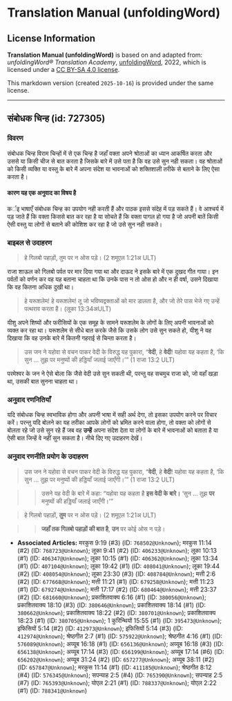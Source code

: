 # Translation Manual (unfoldingWord)

## License Information

**Translation Manual (unfoldingWord)** is based on and adapted from: _unfoldingWord® Translation Academy_, [unfoldingWord](https://unfoldingword.org/utw), 2022, which is licensed under a [CC BY-SA 4.0 license](https://creativecommons.org/licenses/by-sa/4.0/legalcode.en).

This markdown version (created `2025-10-16`) is provided under the same license.



--------------------------------

## संबोधक चिन्ह (id: 727305)

### विवरण

संबोधक चिन्ह विराम चिन्हों में से एक चिन्ह है जहाँ वक्ता अपने श्रोताओं का ध्यान आकर्षित करता और उससे या किसी चीज से बात करता है जिसके बारे में उसे पता है कि वह उसे सुन नही सकता। वह श्रोताओं को किसी व्यक्ति या वस्तु के बारे में अपना संदेश या भावनाओं को शक्तिशाली तरीके से बताने के लिए ऐसा करता है।

#### कारण यह एक अनुवाद का विषय है

कर्इ भाषाएँ संबोधक चिन्ह का उपयोग नही करती हैं और पाठक इससे संदेह में पड़ सकते हैं। वे आश्चर्य में पड़ जाते हैं कि वक्ता किससे बात कर रहा है या सोचते हैं कि वक्ता पागल हो गया है जो अपनी बातें किसी ऐसी वस्तु या लोगों से बताने की कोशिश कर रहा है जो उसे सुन नही सकते।

### बाइबल से उदाहरण

> हे गिलबो पहाड़ों, तुम पर न ओस पड़े। (2 शमूएल 1∶21अ ULT)

राजा शाऊल को गिलबो पर्वत पर मार दिया गया था और दाऊद ने इसके बारे में एक दुखद गीत गाया। इन पर्वतों को वर्णन कर वह यह बताना चाहता था कि उनके पास न तो ओस हो और न ही वर्षा, उसने दिखाया कि वह कितना अधिक दुखी था।

> हे यरूशलेम! हे यरूशलेम! तू जो भविष्यद्वक्ताओं को मार डालता है, और जो तेरे पास भेजे गए उन्हें पत्थराव करता है। (लूका 13:34अULT)

यीशु अपने शिष्यों और फरीसियों के एक समूह के सामने यरूशलेम के लोगों के लिए अपनी भावनाओं को व्यक्त कर रहा था। यरूशलेम से सीधे बात करके जैसे कि उसके लोग उसे सुन सकते हो, यीशु ने यह दिखाया कि वह उनके बारे में कितनी गहराई से चिन्ता करता है।

> उस जन ने यहोवा से वचन पाकर वेदी के विरुद्ध यह पुकारा, “**वेदी**, हे **वेदी**! यहोवा यह कहता है, ‘कि सुन … तुझ पर मनुष्यों की हड्डियाँ जलाई जाएँगी।’” (1 राजा 13:2 ULT)

परमेश्वर के जन ने ऐसे बोला कि जैसे वेदी उसे सुन सकती थी, परन्तु वह सचमुच राजा को, जो वहाँ खड़ा था, उसकी बात सुनना चाहता था।

### अनुवाद रणनितियाँ

यदि संबोधक चिन्ह स्वभाविक होगा और अपनी भाषा में सही अर्थ देगा, तो इसका उपयोग करने पर विचार करें। परन्तु यदि बोलने का यह तरीका आपके लोगों को भ्रमित करने वाला होगा, तो वक्ता को लोगों से बोलता रहे जो उसे सुन रहे हैं जब वह **उन्हें** अपना संदेश देता या लोगों के बारे में भावनाओं को बताता है या ऐसी बात जिन्हें वे नहीं सुन सकता है। नीचे दिए गए उदाहरण देखें।

### अनुवाद रणनीति प्रयोग के उदाहरण

> उस जन ने यहोवा से वचन पाकर वेदी के विरुद्ध यह पुकारा, “**वेदी**, हे **वेदी**! यहोवा यह कहता है, ‘कि सुन … तुझ पर मनुष्यों की हड्डियाँ जलाई जाएँगी।’” (1 राजा 13:2 ULT)

> > उसने यह वेदी के बारे में कहा∶ “यहोवा यह कहता है **इस वेदी के बारे।** ‘सुन … तुझ **पर** मनुष्यों की हड्डियाँ जलाई जाएँगी।’”

> हे गिलबो पहाड़ों, **तुम** पर न ओस पड़े। (2 शमूएल 1∶21अ ULT)

> > **जहाँ तक गिलबो पहाड़ों की बात है**, **उन** पर कोई ओस न पड़े।

* **Associated Articles:** मरकुस 9:19 (#3) (ID: `768502@Unknown`); मरकुस 11:14 (#2) (ID: `768723@Unknown`); लूका 9:41 (#2) (ID: `406233@Unknown`); लूका 10:13 (#1) (ID: `406347@Unknown`); लूका 10:15 (#1) (ID: `406362@Unknown`); लूका 13:34 (#1) (ID: `407104@Unknown`); लूका 19:42 (#1) (ID: `408041@Unknown`); लूका 19:44 (#2) (ID: `408054@Unknown`); लूका 23:30 (#3) (ID: `408784@Unknown`); मत्ती 2:6 (#2) (ID: `677668@Unknown`); मत्ती 11:21 (#1) (ID: `679258@Unknown`); मत्ती 11:23 (#1) (ID: `679274@Unknown`); मत्ती 17:17 (#2) (ID: `680464@Unknown`); मत्ती 23:37 (#2) (ID: `681660@Unknown`); प्रकाशितवाक्य 6:16 (#1) (ID: `380056@Unknown`); प्रकाशितवाक्य 18:10 (#3) (ID: `380646@Unknown`); प्रकाशितवाक्य 18:14 (#1) (ID: `380662@Unknown`); प्रकाशितवाक्य 18:22 (#2) (ID: `380701@Unknown`); प्रकाशितवाक्य 18:23 (#1) (ID: `380705@Unknown`); 1 कुरिन्थियों 15:55 (#1) (ID: `395473@Unknown`); इफिसियों 5:14 (#2) (ID: `412973@Unknown`); इफिसियों 5:14 (#3) (ID: `412974@Unknown`); श्रेष्ठगीत 2:7 (#1) (ID: `575922@Unknown`); श्रेष्ठगीत 4:16 (#1) (ID: `576089@Unknown`); अय्यूब 16:18 (#1) (ID: `656136@Unknown`); अय्यूब 16:18 (#3) (ID: `656138@Unknown`); अय्यूब 17:14 (#3) (ID: `656199@Unknown`); अय्यूब 17:14 (#6) (ID: `656202@Unknown`); अय्यूब 31:24 (#2) (ID: `657277@Unknown`); अय्यूब 38:11 (#2) (ID: `657847@Unknown`); मरकुस 11:14 (#1) (ID: `411185@Unknown`); श्रेष्ठगीत 8:12 (#4) (ID: `576345@Unknown`); सपन्याह 2:5 (#4) (ID: `765390@Unknown`); सपन्याह 2:5 (#7) (ID: `765393@Unknown`); योएल 2:21 (#1) (ID: `788337@Unknown`); योएल 2:22 (#1) (ID: `788341@Unknown`)

